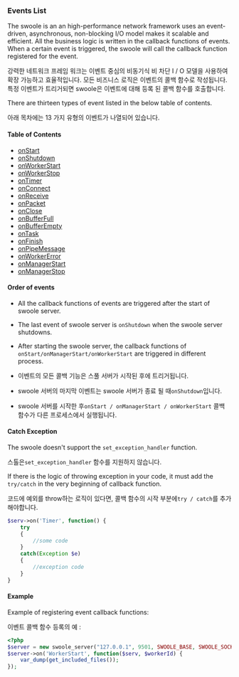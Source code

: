 ### Events List

The swoole is an an high-performance network framework uses an event-driven, asynchronous, non-blocking I/O model makes it scalable and efficient. All the business logic is written in the callback functions of events. When a certain event is triggered, the swoole will call the callback function registered for the event. 

강력한 네트워크 프레임 워크는 이벤트 중심의 비동기식 비 차단 I / O 모델을 사용하여 확장 가능하고 효율적입니다. 모든 비즈니스 로직은 이벤트의 콜백 함수로 작성됩니다. 특정 이벤트가 트리거되면 swoole은 이벤트에 대해 등록 된 콜백 함수를 호출합니다.

There are thirteen types of event listed in the below table of contents.

아래 목차에는 13 가지 유형의 이벤트가 나열되어 있습니다.

#### Table of Contents

 - [onStart](/modules/swoole-server/callback-functions/onstart.md)
 - [onShutdown](/modules/swoole-server/callback-functions/onshutdown.md)
 - [onWorkerStart](/modules/swoole-server/callback-functions/onworkerstart.md)
 - [onWorkerStop](/modules/swoole-server/callback-functions/onworkerstop.md)
 - [onTimer](/modules/swoole-server/callback-functions/ontimer.md)
 - [onConnect](/modules/swoole-server/callback-functions/onconnect.md)
 - [onReceive](/modules/swoole-server/callback-functions/onreceive.md)
 - [onPacket](/modules/swoole-server/callback-functions/onpacket.md)
 - [onClose](/modules/swoole-server/callback-functions/onclose.md)
 - [onBufferFull](/modules/swoole-server/callback-functions/onbufferfull.md)
 - [onBufferEmpty](/modules/swoole-server/callback-functions/onbufferempty.md)
 - [onTask](/modules/swoole-server/callback-functions/ontask.md)
 - [onFinish](/modules/swoole-server/callback-functions/onfinish.md)
 - [onPipeMessage](/modules/swoole-server/callback-functions/onpipemessage.md)
 - [onWorkerError](/modules/swoole-server/callback-functions/onworkererror.md)
 - [onManagerStart](/modules/swoole-server/callback-functions/onmanagerstart.md)
 - [onManagerStop](/modules/swoole-server/callback-functions/onmanagerstop.md)

#### Order of events

- All the callback functions of events are triggered after the start of swoole server.

- The last event of swoole server is `onShutdown` when the swoole server shutdowns.

- After starting the swoole server, the callback functions of `onStart/onManagerStart/onWorkerStart` are triggered in different process.

- 이벤트의 모든 콜백 기능은 스풀 서버가 시작된 후에 트리거됩니다.

- swoole 서버의 마지막 이벤트는 swoole 서버가 종료 될 때`onShutdown`입니다.

- swoole 서버를 시작한 후`onStart / onManagerStart / onWorkerStart` 콜백 함수가 다른 프로세스에서 실행됩니다.


#### Catch Exception

The swoole doesn't support the `set_exception_handler` function.

스톨은`set_exception_handler` 함수를 지원하지 않습니다.

If there is the logic of throwing exception in your code, it must add the `try/catch` in the very beginning of callback function.

코드에 예외를 throw하는 로직이 있다면, 콜백 함수의 시작 부분에`try / catch`를 추가해야합니다.

```php
$serv->on('Timer', function() {
    try
    {
        //some code
    }
    catch(Exception $e)
    {
        //exception code
    }
}
```

#### Example

Example of registering event callback functions:

이벤트 콜백 함수 등록의 예 :

```php
<?php
$server = new swoole_server("127.0.0.1", 9501, SWOOLE_BASE, SWOOLE_SOCK_TCP);
$server->on('WorkerStart', function($serv, $workerId) {
    var_dump(get_included_files());
});
```
